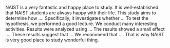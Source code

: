 
NAIST is a very fantastic and happy place to study. It is well-established that NAIST students are always happy with their life. This study aims to determine how .... Specifically, it investigates whether ...
To test the hypothesis, we performed a good lecture.  We conduct many interesting activities. Results were analyzed using ... The results showed a small effect ....
These results suggest that ... We recommend that .... That is why NAIST is very good place to study wonderful thing.


